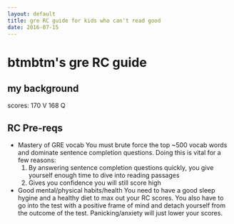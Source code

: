 ```yaml
---
layout: default
title: gre RC guide for kids who can't read good
date: 2016-07-15
---
```


# btmbtm's gre RC guide

## my background 

scores: 170 V 168 Q 

## RC Pre-reqs 

- Mastery of GRE vocab
  You must brute force the top ~500 vocab words and dominate sentence completion questions. Doing this is vital for a few reasons: 
    1. By answering sentence completion questions quickly, you give yourself enough time to dive into reading passages
    2. Gives you confidence you will still score high
- Good mental/physical habits/health
  You need to have a good sleep hygine and a healthy diet to max out your RC scores. You also have to go into the test with a positive frame of mind and detach yourself from the outcome of the test. Panicking/anxiety will just lower your scores. 



